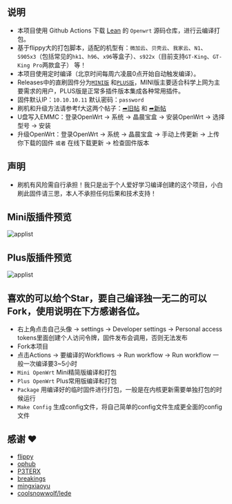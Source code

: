 ## 说明

- 本项目使用 Github Actions 下载 [Lean](https://github.com/coolsnowwolf/lede) 的 `Openwrt` 源码仓库，进行云编译打包。
- 基于flippy大的打包脚本，适配的机型有：`微加云`、`贝壳云`、`我家云`、`N1`、`S905x3`（包括常见的`hk1`、`h96`、`x96`等盒子）、`s922x`（目前支持`GT-King`、`GT-King Pro`两款盒子） 等！
- 本项目使用定时编译（北京时间每周六凌晨0点开始自动触发编译）。
- Releases中的直刷固件分为[`MINI版`](https://github.com/hhaibo/ARMv8-OpenWrt/releases/tag/ARMv8_MINI) 和[`PLUS版`](https://github.com/hhaibo/ARMv8-OpenWrt/releases/tag/ARMv8_PLUS)，MINI版主要适合科学上网为主要需求的用户，PLUS版是正常多插件版本集成各种常用插件。
- 固件默认IP：`10.10.10.11` 默认密码：`password`
- 刷机和升级方法请参考f大这两个帖子：[➦旧帖](https://www.right.com.cn/forum/thread-4055451-1-1.html) 和 [➦新帖](https://www.right.com.cn/forum/thread-4076037-1-1.html)
- U盘写入EMMC：登录OpenWrt → 系统 → 晶晨宝盒 → 安装OpenWrt → 选择型号 → 安装
- 升级OpenWrt：登录OpenWrt → 系统 → 晶晨宝盒 → 手动上传更新 → 上传你下载的固件 `或者` 在线下载更新 → 检查固件版本

## 声明
- 刷机有风险需自行承担！我只是出于个人爱好学习编译创建的这个项目，小白刷此固件请三思，本人不承担任何后果和技术支持！

## Mini版插件预览
 ![applist](https://github.com/hhaibo/ARMv8-OpenWrt/blob/main/imgs/mini.jpg)
 
## Plus版插件预览
 ![applist](https://github.com/hhaibo/ARMv8-OpenWrt/blob/main/imgs/plus.jpg)

## 喜欢的可以给个Star，要自己编译独一无二的可以Fork，使用说明在下方感谢各位。
- 右上角点击自己头像 → settings → Developer settings → Personal access tokens里面创建个人访问令牌，固件发布会调用，否则无法发布
- Fork本项目
- 点击Actions → 要编译的Workflows → Run workflow → Run workflow 一般一次编译要3~5小时
- `Mini OpenWrt` Mini精简版编译和打包
- `Plus OpenWrt` Plus常用版编译和打包
- `Package` 用编译好的临时固件进行打包，一般是在内核更新需要单独打包的时候运行
- `Make Config` 生成config文件，将自己简单的config文件生成更全面的config文件

## 感谢 ❤️

- [flippy](https://github.com/unifreq/openwrt_packit)
- [ophub](https://github.com/ophub/op)
- [P3TERX](https://github.com/P3TERX/Actions-OpenWrt)
- [breakings](https://github.com/breakings/OpenWrt)
- [mingxiaoyu](https://github.com/mingxiaoyu/N1Openwrt)
- [coolsnowwolf/lede](https://github.com/coolsnowwolf/lede)
